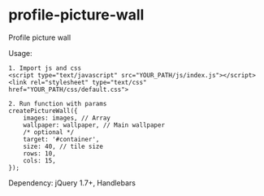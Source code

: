 # profile-picture-wall
Profile picture wall

Usage:
```
1. Import js and css
<script type="text/javascript" src="YOUR_PATH/js/index.js"></script>
<link rel="stylesheet" type="text/css" href="YOUR_PATH/css/default.css">

2. Run function with params
createPictureWall({
    images: images, // Array
    wallpaper: wallpaper, // Main wallpaper
    /* optional */
    target: '#container',
    size: 40, // tile size
    rows: 10,
    cols: 15,
});
```

Dependency: jQuery 1.7+, Handlebars

